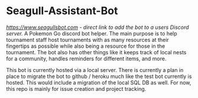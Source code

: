 # Seagull-Assistant-Bot
*https://www.seagullsbot.com - direct link to add the bot to a users Discord server.*
A Pokemon Go discord bot helper. The main purpose is to help tournament staff host tournaments with as many resources at their fingertips as possible while also being a resource for those in the tournament. The bot also has other things like it keeps track of local nests for a community, handles reminders for different items, and more.

This bot is currently hosted via a local server. There is currently a plan in place to migrate the bot to github / heroku much like the test bot currently is hosted. This would include a migration of the local SQL DB as well. For now, this repo is mainly for issue creation and project tracking.
